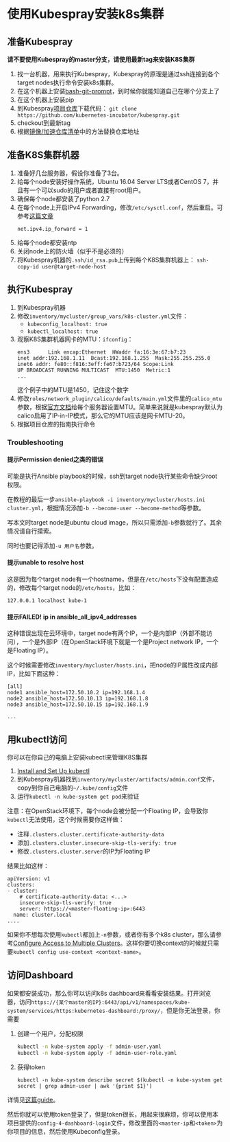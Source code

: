 # 使用Kubespray安装k8s集群

## 准备Kubespray

**请不要使用Kubespray的master分支，请使用最新tag来安装K8S集群**

1. 找一台机器，用来执行Kubespray，Kubespray的原理是通过ssh连接到各个target nodes执行命令安装k8s集群。
1. 在这个机器上安装[bash-git-prompt][bash-git-prompt]，到时候你就能知道自己在哪个分支上了
1. 在这个机器上安装pip
1. 到Kubespray[项目仓库][kubespray-repo]下载代码：
   `git clone https://github.com/kubernetes-incubator/kubespray.git`
1. checkout到最新tag
1. 根据[镜像/加速仓库清单][mirrors.md]中的方法替换仓库地址

## 准备K8S集群机器

1. 准备好几台服务器，假设你准备了3台。
1. 给每个node安装好操作系统，Ubuntu 16.04 Server LTS或者CentOS 7，并且有一个可以sudo的用户或者直接有root用户。
1. 确保每个node都安装了python 2.7
1. 在每个node上开启IPv4 Forwarding，修改`/etc/sysctl.conf`，然后重启。可参考[这篇文章][enable-ipv4-forwarding]
   ```
   net.ipv4.ip_forward = 1
   ```
1. 给每个node都安装ntp
1. 关闭node上的防火墙（似乎不是必须的）
1. 将Kubespray机器的`.ssh/id_rsa.pub`上传到每个K8S集群机器上：
   `ssh-copy-id user@target-node-host`   

## 执行Kubespray 

1. 到Kubespray机器
1. 修改`inventory/mycluster/group_vars/k8s-cluster.yml`文件：
   * `kubeconfig_localhost: true`
   * `kubectl_localhost: true`
1. 观察K8S集群机器网卡的MTU：`ifconfig`：
   ```
   ens3      Link encap:Ethernet  HWaddr fa:16:3e:67:b7:23
   inet addr:192.168.1.11  Bcast:192.168.1.255  Mask:255.255.255.0
   inet6 addr: fe80::f816:3eff:fe67:b723/64 Scope:Link
   UP BROADCAST RUNNING MULTICAST  MTU:1450  Metric:1
   ...
   ```
   这个例子中的MTU是1450，记住这个数字
1. 修改`roles/network_plugin/calico/defaults/main.yml`文件里的`calico_mtu`参数，根据[官方文档][calico-mtu]给每个服务器设置MTU。简单来说就是kubespray默认为calico启用了IP-in-IP模式，那么它的MTU应该是网卡MTU-20。
1. 根据项目仓库的指南执行命令


### Troubleshooting

#### 提示Permission denied之类的错误

可能是执行Ansible playbook的时候，ssh到target node执行某些命令缺少root权限。

在教程的最后一步`ansible-playbook -i inventory/mycluster/hosts.ini cluster.yml`，根据情况添加`-b --become-user --become-method`等参数。

写本文时target node是ubuntu cloud image，所以只需添加`-b`参数就行了。其余情况请自行摸索。

同时也要记得添加`-u 用户名`参数。

#### 提示unable to resolve host

这是因为每个target node有一个hostname，但是在`/etc/hosts`下没有配置造成的，修改每个target node的`/etc/hosts`，比如：

```
127.0.0.1 localhost kube-1
```

#### 提示FAILED! ip in ansible\_all\_ipv4\_addresses

这种错误出现在云环境中，target node有两个IP，一个是内部IP（外部不能访问），一个是外部IP（在OpenStack环境下就是一个是Project network IP，一个是Floating IP）。

这个时候需要修改`inventory/mycluster/hosts.ini`，把node的IP属性改成内部IP，比如下面这种：

```
[all]
node1 ansible_host=172.50.10.2 ip=192.168.1.4
node2 ansible_host=172.50.10.13 ip=192.168.1.8
node3 ansible_host=172.50.10.15 ip=192.168.1.9

...
```


## 用kubectl访问

你可以在你自己的电脑上安装kubectl来管理K8S集群

1. [Install and Set Up kubectl][install-kubectl]
1. 到Kubespray机器找到`inventory/mycluster/artifacts/admin.conf`文件，copy到你自己电脑的`~/.kube/config`文件
1. 运行`kubectl -n kube-system get pod`来验证

注意：在OpenStack环境下，每个node会被分配一个Floating IP，会导致你`kubectl`无法使用，这个时候需要你这样做：

* 注释`.clusters.cluster.certificate-authority-data`
* 添加`.clusters.cluster.insecure-skip-tls-verify: true`
* 修改`.clusters.cluster.server`的IP为Floating IP

结果比如这样：

```
apiVersion: v1
clusters:
- cluster:
    # certificate-authority-data: <...>
    insecure-skip-tls-verify: true
    server: https://<master-floating-ip>:6443
  name: cluster.local
....
```

如果你不想每次使用`kubectl`都加上`-n`参数，或者你有多个k8s cluster，那么请参考[Configure Access to Multiple Clusters][kubectl-multi-cluster]。这样你要切换context的时候就只需要`kubectl config use-context <context-name>`。

## 访问Dashboard

如果都安装成功，那么你可以访问k8s dashboard来看看安装结果。打开浏览器，访问`https://{某个master的IP}:6443/api/v1/namespaces/kube-system/services/https:kubernetes-dashboard:/proxy/`，但是你无法登录，你需要

1. 创建一个用户，分配权限
   ```bash
   kubectl -n kube-system apply -f admin-user.yaml
   kubectl -n kube-system apply -f admin-user-role.yaml
   ```
1. 获得token
   ```
   kubectl -n kube-system describe secret $(kubectl -n kube-system get secret | grep admin-user | awk '{print $1}')
   ```

详情见[这篇guide][k8s-dashboard-create-user]。

然后你就可以使用token登录了，但是token很长，用起来很麻烦，你可以使用本项目提供的`config-4-dashboard-login`文件，修改里面的`<master-ip`和`<token>`为你项目的信息，然后使用Kubeconfig登录。


[mirrors.md]: ../mirrors.md
[install-kubectl]: https://kubernetes.io/docs/tasks/tools/install-kubectl/
[calico-mtu]: https://docs.projectcalico.org/v2.2/usage/configuration/mtu
[kubespray-repo]: https://github.com/kubernetes-incubator/kubespray
[bash-git-prompt]: https://github.com/magicmonty/bash-git-prompt
[enable-ipv4-forwarding]: http://www.ducea.com/2006/08/01/how-to-enable-ip-forwarding-in-linux/
[k8s-dashboard-create-user]: https://github.com/kubernetes/dashboard/wiki/Creating-sample-user
[anjia0532-mirror]: https://github.com/anjia0532/gcr.io_mirror
[ustc-mirror]: https://github.com/ustclug/mirrorrequest
[kubectl-multi-cluster]: https://kubernetes.io/docs/tasks/access-application-cluster/configure-access-multiple-clusters/